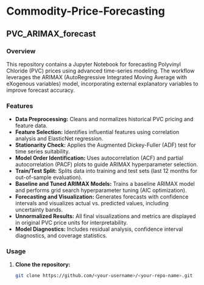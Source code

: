 # Commodity-Price-Forecasting
## PVC_ARIMAX_forecast

### Overview

This repository contains a Jupyter Notebook for forecasting Polyvinyl Chloride (PVC) prices using advanced time-series modeling. The workflow leverages the ARIMAX (AutoRegressive Integrated Moving Average with eXogenous variables) model, incorporating external explanatory variables to improve forecast accuracy.

### Features

- **Data Preprocessing:** Cleans and normalizes historical PVC pricing and feature data.
- **Feature Selection:** Identifies influential features using correlation analysis and ElasticNet regression.
- **Stationarity Check:** Applies the Augmented Dickey-Fuller (ADF) test for time series suitability.
- **Model Order Identification:** Uses autocorrelation (ACF) and partial autocorrelation (PACF) plots to guide ARIMAX hyperparameter selection.
- **Train/Test Split:** Splits data into training and test sets (last 12 months for out-of-sample evaluation).
- **Baseline and Tuned ARIMAX Models:** Trains a baseline ARIMAX model and performs grid search hyperparameter tuning (AIC optimization).
- **Forecasting and Visualization:** Generates forecasts with confidence intervals and visualizes actual vs. predicted values, including uncertainty bands.
- **Unnormalized Results:** All final visualizations and metrics are displayed in original PVC price units for interpretability.
- **Model Diagnostics:** Includes residual analysis, confidence interval diagnostics, and coverage statistics.

### Usage

1. **Clone the repository:**
   ```bash
   git clone https://github.com/<your-username>/<your-repo-name>.git
